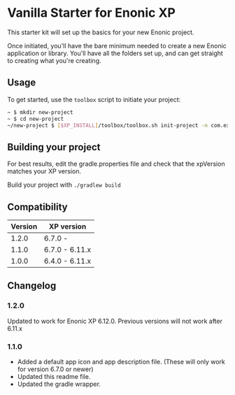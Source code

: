 # Vanilla Starter for Enonic XP

This starter kit will set up the basics for your new Enonic project.

Once initiated, you'll have the bare minimum needed to create a new Enonic
application or library. You'll have all the folders set up, and can get
straight to creating what you're creating.

## Usage

To get started, use the `toolbox` script to initiate your project:

```bash
~ $ mkdir new-project
~ $ cd new-project
~/new-project $ [$XP_INSTALL]/toolbox/toolbox.sh init-project -n com.example.name -r starter-vanilla
```

## Building your project

For best results, edit the gradle.properties file and check that the 
xpVersion matches your XP version. 

Build your project with ``./gradlew build``

## Compatibility

| Version       | XP version |
| ------------- | ---------- |
| 1.2.0	        | 6.7.0 - |
| 1.1.0         | 6.7.0 - 6.11.x |
| 1.0.0         | 6.4.0 - 6.11.x |

## Changelog

### 1.2.0

Updated to work for Enonic XP 6.12.0.  Previous versions will not work after 6.11.x

### 1.1.0

* Added a default app icon and app description file. (These will only work for version 6.7.0 or newer)
* Updated this readme file.
* Updated the gradle wrapper.
